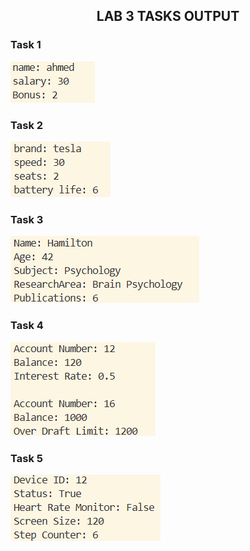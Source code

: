 <h2 align="center"> LAB 3 TASKS OUTPUT </h2>

<h3> Task 1 </h3>
<img src="images/image.png">

<h3> Task 2 </h3>
<img src="images/image-1.png">

<h3> Task 3 </h3>
<img src="images/image-2.png">

<h3> Task 4 </h3>
<img src="images/image-3.png">

<h3> Task 5 </h3>
<img src="images/image-4.png">
